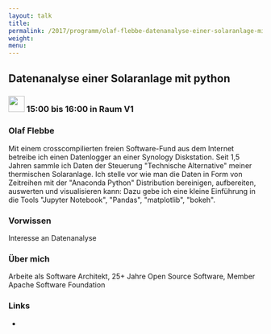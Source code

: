 ```yaml
---
layout: talk
title:
permalink: /2017/programm/olaf-flebbe-datenanalyse-einer-solaranlage-mit-python/
weight:
menu:
---
```

## Datenanalyse einer Solaranlage mit python

### <img height = "32" src="../../../images/talk.svg"> 15:00 bis 16:00 in Raum V1

### Olaf Flebbe

Mit einem crosscompilierten freien Software-Fund aus dem Internet betreibe ich einen Datenlogger an einer Synology Diskstation. Seit 1,5 Jahren sammle ich Daten der Steuerung "Technische Alternative" meiner thermischen Solaranlage. Ich stelle vor wie man die Daten in Form von Zeitreihen mit der "Anaconda Python" Distribution bereinigen, aufbereiten, auswerten und visualisieren kann: Dazu gebe ich eine kleine Einführung in die Tools "Jupyter Notebook", "Pandas", "matplotlib", "bokeh".

### Vorwissen

Interesse an Datenanalyse

### Über mich

Arbeite als Software Architekt, 25+ Jahre Open Source Software, Member Apache Software Foundation

### Links

- <a href="" target="_blank"></a>